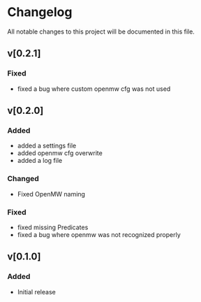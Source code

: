 # Changelog

All notable changes to this project will be documented in this file.

## v[0.2.1]

### Fixed

- fixed a bug where custom openmw cfg was not used

## v[0.2.0]

### Added

- added a settings file
- added openmw cfg overwrite
- added a log file

### Changed

- Fixed OpenMW naming

### Fixed

- fixed missing Predicates
- fixed a bug where openmw was not recognized properly

## v[0.1.0]

### Added

- Initial release
